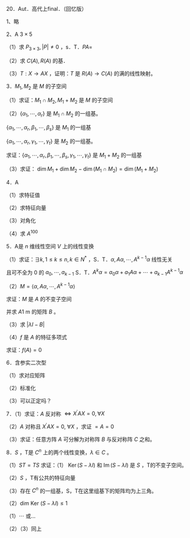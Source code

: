 20．Aut．高代上final．（回忆版）

1、略

2、A $3 \times 5$

（1）求 $P_{3 \times 3},|P| \neq 0$ ，s．T．$P A=$

（2）求 $C(A), R(A)$ 的基．

（3）$T: X \rightarrow A X$ ，证明：$T$ 是 $R(A) \rightarrow C(A)$ 的满的线性映射。

3．$M_{1}, M_{2}$ 是 $M$ 的子空间

（1）求证：$M_{1} \cap M_{2}, M_{1}+M_{2}$ 是 $M$ 的子空间

（2）$\left\{\alpha_{1}, \cdots, \alpha_{r}\right\}$ 是 $M_{1} \cap M_{2}$ 的一组基。

$\left\{\alpha_{1}, \cdots, \alpha_{r}, \beta_{1}, \cdots, \beta_{s}\right\}$ 是 $M_{1}$ 的一组基

$\left\{\alpha_{1}, \cdots, \alpha_{r}, \gamma_{1}, \cdots, \gamma_{t}\right\}$ 是 $M_{2}$ 的一组基。

求证：$\left\{\alpha_{1}, \cdots, \alpha_{r}, \beta_{1}, \cdots, \beta_{s}, \gamma_{1}, \cdots, \gamma_{t}\right\}$ 是 $M_{1}+M_{2}$ 的一组基

（3）求证： $\operatorname{dim} M_{1}+\operatorname{dim} M_{2}-\operatorname{dim}\left(M_{1} \cap M_{2}\right)=\operatorname{dim}\left(M_{1}+M_{2}\right)$

4．A

（1）求特征值

（2）求特征向量

（3）对角化

（4）求 $A^{100}$

5．A是 $n$ 维线性空间 $V$ 上的线性变换

（1）求证：$\exists k, 1 \leqslant k \leqslant n, k \in N^{*}$ ，S．T．$\alpha, A \alpha, \cdots, A^{k-1} \alpha$ 线性无关

且可不全为 0 的 $a_{0}, \cdots, a_{k-1}$ S．T．$A^{k} \alpha=a_{0} \alpha+a_{1} A \alpha+\cdots+a_{k-1} A^{k-1} \alpha$

（2）$M=\left\langle\alpha, A \alpha, \cdots, A^{k-1} \alpha\right\rangle$

求证：$M$ 是 $A$ 的不变子空间

并求 $A 1 \mathrm{~m}$ 的矩阵 $B$ 。

（3）求 $|\lambda I-B|$

（4）$f$ 是 $A$ 的特征多项式

求证：$f(A)=0$

6．含参实二次型

（1）求对应矩阵

（2）标准化

（3）可以正定吗？

7．（1）求证：$A$ 反对称 $\Leftrightarrow X^{\prime} A X=0, \forall X$

（2）$A$ 对称且 $X^{\prime} A X=0, ~ \forall X$ ，求证 $=A=0$

（3）求证：任意方阵 $A$ 可分解为对称阵 $B$ 与反对称阵 $C$ 之和。

8．$S$ ，T是 $C^{n}$ 上的两个线性变换，$\lambda \in C$ 。

（1）$S T=T S$ 求证：（1） $\operatorname{Ker}(S-\lambda I)$ 和 $\operatorname{Im}(S-\lambda I)$ 是 $S$ ，T的不变子空间。

（2）$S$ ，T有公共的特征向量

（3）存在 $C^{n}$ 的一组基，S，T在这里组基下的矩阵均为上三角。

（2）dim Ker $(S-\lambda I) \leqslant 1$

（1）$\cdots$ 或…

（2）（3）同上

